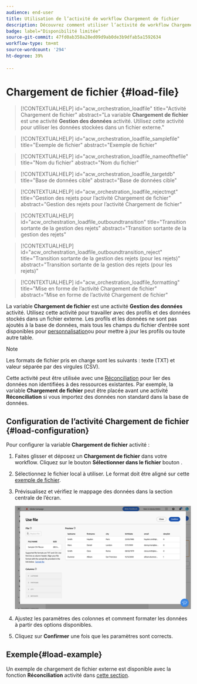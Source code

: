 ```yaml
---
audience: end-user
title: Utilisation de l’activité de workflow Chargement de fichier
description: Découvrez comment utiliser l’activité de workflow Chargement de fichier
badge: label="Disponibilité limitée"
source-git-commit: 47fd0ab358a28ed09d9ab0de3b9dfab5a1592634
workflow-type: tm+mt
source-wordcount: '294'
ht-degree: 39%

---
```


# Chargement de fichier  {#load-file}

>[!CONTEXTUALHELP]
>id="acw_orchestration_loadfile"
>title="Activité Chargement de fichier"
>abstract="La variable **Chargement de fichier** est une activité **Gestion des données** activité. Utilisez cette activité pour utiliser les données stockées dans un fichier externe."

>[!CONTEXTUALHELP]
>id="acw_orchestration_loadfile_samplefile"
>title="Exemple de fichier"
>abstract="Exemple de fichier"

>[!CONTEXTUALHELP]
>id="acw_orchestration_loadfile_nameofthefile"
>title="Nom du fichier"
>abstract="Nom du fichier"

>[!CONTEXTUALHELP]
>id="acw_orchestration_loadfile_targetdb"
>title="Base de données cible"
>abstract="Base de données cible"

>[!CONTEXTUALHELP]
>id="acw_orchestration_loadfile_rejectmgt"
>title="Gestion des rejets pour l’activité Chargement de fichier"
>abstract="Gestion des rejets pour l’activité Chargement de fichier"

>[!CONTEXTUALHELP]
>id="acw_orchestration_loadfile_outboundtransition"
>title="Transition sortante de la gestion des rejets"
>abstract="Transition sortante de la gestion des rejets"

>[!CONTEXTUALHELP]
>id="acw_orchestration_loadfile_outboundtransition_reject"
>title="Transition sortante de la gestion des rejets (pour les rejets)"
>abstract="Transition sortante de la gestion des rejets (pour les rejets)"

>[!CONTEXTUALHELP]
>id="acw_orchestration_loadfile_formatting"
>title="Mise en forme de l’activité Chargement de fichier"
>abstract="Mise en forme de l’activité Chargement de fichier"


La variable **Chargement de fichier** est une activité **Gestion des données** activité. Utilisez cette activité pour travailler avec des profils et des données stockés dans un fichier externe. Les profils et les données ne sont pas ajoutés à la base de données, mais tous les champs du fichier d’entrée sont disponibles pour [personnalisation](../../personalization/gs-personalization.md)ou pour mettre à jour les profils ou toute autre table.

>[!NOTE]
>Les formats de fichier pris en charge sont les suivants : texte (TXT) et valeur séparée par des virgules (CSV).

Cette activité peut être utilisée avec une [Réconciliation](reconciliation.md) pour lier des données non identifiées à des ressources existantes. Par exemple, la variable **Chargement de fichier** peut être placée avant une activité **Réconciliation** si vous importez des données non standard dans la base de données.

## Configuration de l’activité Chargement de fichier {#load-configuration}

Pour configurer la variable **Chargement de fichier** activité :

1. Faites glisser et déposez un **Chargement de fichier** dans votre workflow. Cliquez sur le bouton **Sélectionner dans le fichier** bouton .

1. Sélectionnez le fichier local à utiliser. Le format doit être aligné sur cette [exemple de fichier](../../audience/file-audience.md#sample-file).

1. Prévisualisez et vérifiez le mappage des données dans la section centrale de l’écran.

   ![](../assets/load-file.png)

1. Ajustez les paramètres des colonnes et comment formater les données à partir des options disponibles.

1. Cliquez sur **Confirmer** une fois que les paramètres sont corrects.

## Exemple{#load-example}

Un exemple de chargement de fichier externe est disponible avec la fonction **Réconciliation** activité dans [cette section](reconciliation.md#example).